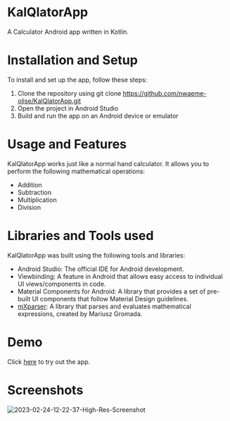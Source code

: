 # KalQlatorApp
A Calculator Android app written in Kotlin.


# Installation and Setup

To install and set up the app, follow these steps:

1. Clone the repository using git clone https://github.com/nwaeme-olise/KalQlatorApp.git
2. Open the project in Android Studio
3. Build and run the app on an Android device or emulator


# Usage and Features

KalQlatorApp works just like a normal hand calculator. It allows you to perform the following mathematical operations:

- Addition
- Subtraction
- Multiplication
- Division


# Libraries and Tools used

KalQlatorApp was built using the following tools and libraries: 

- Android Studio: The official IDE for Android development.
- Viewbinding: A feature in Android that allows easy access to individual UI views/components in code.
- Material Components for Android: A library that provides a set of pre-built UI components that follow Material Design guidelines.
- [mXparser](https://mathparser.org): A library that parses and evaluates mathematical expressions, created by Mariusz Gromada.


# Demo

Click [here](https://appetize.io/app/m4ov4krqqknsbtfko7f3vy7z5m?device=pixel4&osVersion=11.0&scale=75) to try out the app.


# Screenshots

<img src="https://i.ibb.co/W6TfxWb/2023-02-24-12-22-37-High-Res-Screenshot.png" alt="2023-02-24-12-22-37-High-Res-Screenshot" border="0">
